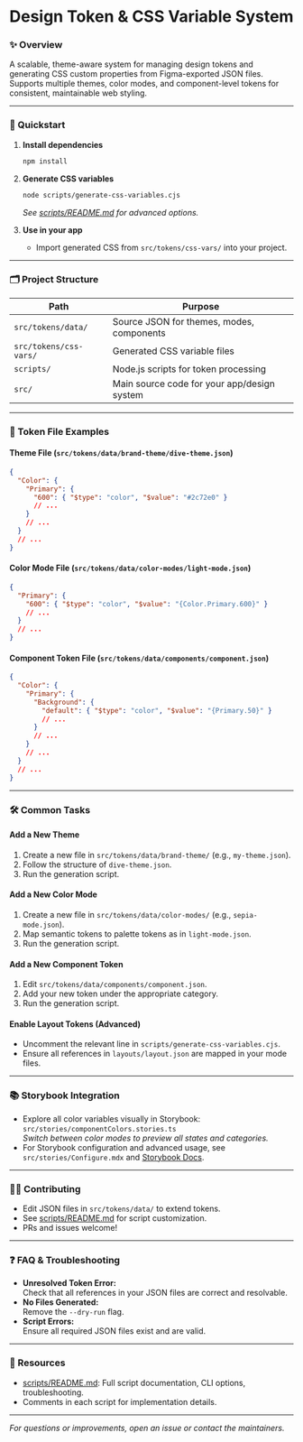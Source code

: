 # Design Token & CSS Variable System

### ✨ Overview

A scalable, theme-aware system for managing design tokens and generating CSS custom properties from Figma-exported JSON files. Supports multiple themes, color modes, and component-level tokens for consistent, maintainable web styling.

---

### 🚀 Quickstart

1. **Install dependencies**
   ```sh
   npm install
   ```
2. **Generate CSS variables**
   ```sh
   node scripts/generate-css-variables.cjs
   ```
   _See [scripts/README.md](scripts/README.md) for advanced options._

3. **Use in your app**
   - Import generated CSS from `src/tokens/css-vars/` into your project.

---

### 🗂️ Project Structure

| Path                        | Purpose                                      |
|-----------------------------|----------------------------------------------|
| `src/tokens/data/`          | Source JSON for themes, modes, components    |
| `src/tokens/css-vars/`      | Generated CSS variable files                 |
| `scripts/`                  | Node.js scripts for token processing         |
| `src/`                      | Main source code for your app/design system  |

---

### 🧩 Token File Examples

#### Theme File (`src/tokens/data/brand-theme/dive-theme.json`)
```json
{
  "Color": {
    "Primary": {
      "600": { "$type": "color", "$value": "#2c72e0" }
      // ...
    }
    // ...
  }
  // ...
}
```

#### Color Mode File (`src/tokens/data/color-modes/light-mode.json`)
```json
{
  "Primary": {
    "600": { "$type": "color", "$value": "{Color.Primary.600}" }
    // ...
  }
  // ...
}
```

#### Component Token File (`src/tokens/data/components/component.json`)
```json
{
  "Color": {
    "Primary": {
      "Background": {
        "default": { "$type": "color", "$value": "{Primary.50}" }
        // ...
      }
      // ...
    }
    // ...
  }
  // ...
}
```

---

### 🛠️ Common Tasks

#### Add a New Theme
1. Create a new file in `src/tokens/data/brand-theme/` (e.g., `my-theme.json`).
2. Follow the structure of `dive-theme.json`.
3. Run the generation script.

#### Add a New Color Mode
1. Create a new file in `src/tokens/data/color-modes/` (e.g., `sepia-mode.json`).
2. Map semantic tokens to palette tokens as in `light-mode.json`.
3. Run the generation script.

#### Add a New Component Token
1. Edit `src/tokens/data/components/component.json`.
2. Add your new token under the appropriate category.
3. Run the generation script.

#### Enable Layout Tokens (Advanced)
- Uncomment the relevant line in `scripts/generate-css-variables.cjs`.
- Ensure all references in `layouts/layout.json` are mapped in your mode files.

---

### 📚 Storybook Integration

- Explore all color variables visually in Storybook:  
  `src/stories/componentColors.stories.ts`  
  _Switch between color modes to preview all states and categories._
- For Storybook configuration and advanced usage, see `src/stories/Configure.mdx` and [Storybook Docs](https://storybook.js.org/).

---

### 🧑‍💻 Contributing

- Edit JSON files in `src/tokens/data/` to extend tokens.
- See [scripts/README.md](scripts/README.md) for script customization.
- PRs and issues welcome!

---

### ❓ FAQ & Troubleshooting

- **Unresolved Token Error:**  
  Check that all references in your JSON files are correct and resolvable.
- **No Files Generated:**  
  Remove the `--dry-run` flag.
- **Script Errors:**  
  Ensure all required JSON files exist and are valid.

---

### 📎 Resources

- [scripts/README.md](scripts/README.md): Full script documentation, CLI options, troubleshooting.
- Comments in each script for implementation details.

---

_For questions or improvements, open an issue or contact the maintainers._ 